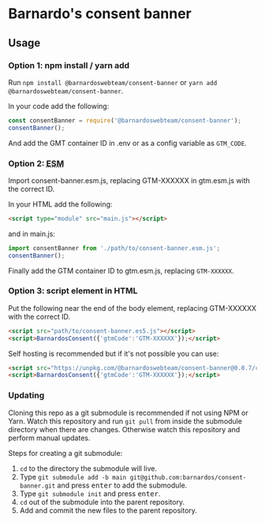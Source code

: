 # Barnardo's consent banner

## Usage

### Option 1: npm install / yarn add

Run `npm install @barnardoswebteam/consent-banner` or `yarn add @barnardoswebteam/consent-banner`.

In your code add the following:

```js
const consentBanner = require('@barnardoswebteam/consent-banner');
consentBanner();
```

And add the GMT container ID in .env or as a config variable as `GTM_CODE`.

### Option 2: <abbr title="ECMAScript Module">ESM</a>

Import consent-banner.esm.js, replacing GTM-XXXXXX in gtm.esm.js with the correct ID.

In your HTML add the following:

```html
<script type="module" src="main.js"></script>
```
and in main.js:

```js
import consentBanner from './path/to/consent-banner.esm.js';
consentBanner();
```

Finally add the GTM container ID to gtm.esm.js, replacing `GTM-XXXXXX`.

### Option 3: script element in HTML

Put the following near the end of the body element, replacing GTM-XXXXXX with the correct ID.

```html
<script src="path/to/consent-banner.es5.js"></script>
<script>BarnardosConsent({'gtmCode':'GTM-XXXXXX'});</script>
```

Self hosting is recommended but if it's not possible you can use:

```html
<script src="https://unpkg.com/@barnardoswebteam/consent-banner@0.0.7/consent-banner.node.js"></script>
<script>BarnardosConsent({'gtmCode':'GTM-XXXXXX'});</script>
```

### Updating

Cloning this repo as a git submodule is recommended if not using NPM or Yarn. Watch this repository and run `git pull` from inside the submodule directory when there are changes. Otherwise watch this repository and perform manual updates.

Steps for creating a git submodule:

1. `cd` to the directory the submodule will live.
2. Type `git submodule add -b main git@github.com:barnardos/consent-banner.git` and press <kbd>enter</kbd> to add the submodule.
3. Type `git submodule init` and press <kbd>enter</kbd>.
4. `cd` out of the submodule into the parent repository.
5. Add and commit the new files to the parent repository.
